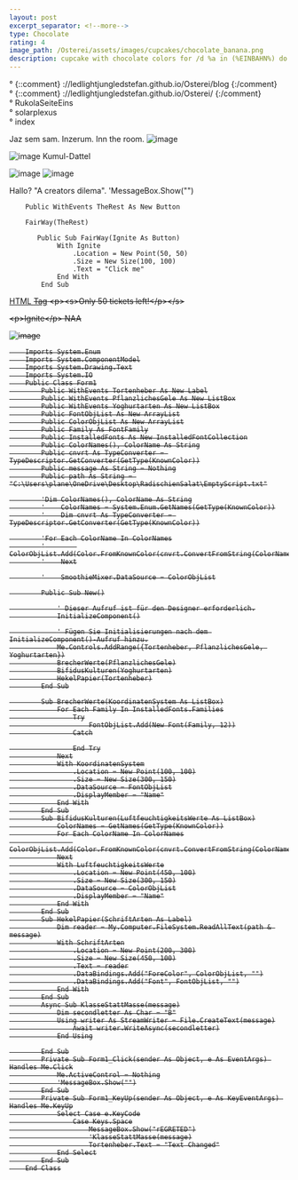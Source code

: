 ```yaml
---
layout: post
excerpt_separator: <!--more-->
type: Chocolate
rating: 4
image_path: /Osterei/assets/images/cupcakes/chocolate_banana.png
description: cupcake with chocolate colors for /d %a in (%EINBAHN%) do dir /b %a
---
```

° {::comment} ://ledlightjungledstefan.github.io/Osterei/blog {:/comment}
<br>
° {::comment} ://ledlightjungledstefan.github.io/Osterei/ {:/comment}
<br>
° RukolaSeiteEins
<br>
° solarplexus
<br>
° index

Jaz sem sam. Inzerum. Inn the room.
![image](https://user-images.githubusercontent.com/75255909/193558846-d34c296f-3cbe-4566-9606-21305235cf31.png)

![image](https://user-images.githubusercontent.com/75255909/193559632-14f0cf35-3417-4bdf-a505-685634ea8ce4.png)
Kumul-Dattel
<br>

![image](https://user-images.githubusercontent.com/75255909/193556849-671685b7-aa5c-4994-8633-4ca0d7457d38.png)
![image](https://user-images.githubusercontent.com/75255909/193557449-d51498da-e02c-45a9-ba3c-2dcda80a95db.png)

Hallo? "A creators dilema".
'MessageBox.Show("")

<!------>

        Public WithEvents TheRest As New Button

<!------>

        FairWay(TheRest)

<!------>

           Public Sub FairWay(Ignite As Button)
                With Ignite
                    .Location = New Point(50, 50)
                    .Size = New Size(100, 100)
                    .Text = "Click me"
                End With
            End Sub

<!------>

[HTML <s> Tag](https://www.w3schools.com/tags/tag_s.asp)
        \<p\>\<s\>Only 50 tickets left!\<\/p\>\<\/s\>

<!------>        
        
\<p\>Ignite\<\/p\>
NAA

<!------>        
        
![image](https://user-images.githubusercontent.com/75255909/193923749-a37a6647-51b7-4708-8fc3-992e355616cb.png)

<!------>        
        
        Imports System.Enum
        Imports System.ComponentModel
        Imports System.Drawing.Text
        Imports System.IO
        Public Class Form1
            Public WithEvents Tortenheber As New Label
            Public WithEvents PflanzlichesGele As New ListBox
            Public WithEvents Yoghurtarten As New ListBox
            Public FontObjList As New ArrayList
            Public ColorObjList As New ArrayList
            Public Family As FontFamily
            Public InstalledFonts As New InstalledFontCollection
            Public ColorNames(), ColorName As String
            Public cnvrt As TypeConverter = TypeDescriptor.GetConverter(GetType(KnownColor))
            Public message As String = Nothing
            Public path As String = "C:\Users\plane\OneDrive\Desktop\RadischienSalat\EmptyScript.txt"

            'Dim ColorNames(), ColorName As String
            '    ColorNames = System.Enum.GetNames(GetType(KnownColor))
            '    Dim cnvrt As TypeConverter = TypeDescriptor.GetConverter(GetType(KnownColor))

            'For Each ColorName In ColorNames
            '        ColorObjList.Add(Color.FromKnownColor(cnvrt.ConvertFromString(ColorName)))
            '    Next

            '    SmoothieMixer.DataSource = ColorObjList

            Public Sub New()

                ' Dieser Aufruf ist für den Designer erforderlich.
                InitializeComponent()

                ' Fügen Sie Initialisierungen nach dem InitializeComponent()-Aufruf hinzu.
                Me.Controls.AddRange({Tortenheber, PflanzlichesGele, Yoghurtarten})
                BrecherWerte(PflanzlichesGele)
                BifidusKulturen(Yoghurtarten)
                HekelPapier(Tortenheber)
            End Sub

            Sub BrecherWerte(KoordinatenSystem As ListBox)
                For Each Family In InstalledFonts.Families
                    Try
                        FontObjList.Add(New Font(Family, 12))
                    Catch

                    End Try
                Next
                With KoordinatenSystem
                    .Location = New Point(100, 100)
                    .Size = New Size(300, 150)
                    .DataSource = FontObjList
                    .DisplayMember = "Name"
                End With
            End Sub
            Sub BifidusKulturen(LuftfeuchtigkeitsWerte As ListBox)
                ColorNames = GetNames(GetType(KnownColor))
                For Each ColorName In ColorNames
                    ColorObjList.Add(Color.FromKnownColor(cnvrt.ConvertFromString(ColorName)))
                Next
                With LuftfeuchtigkeitsWerte
                    .Location = New Point(450, 100)
                    .Size = New Size(300, 150)
                    .DataSource = ColorObjList
                    .DisplayMember = "Name"
                End With
            End Sub
            Sub HekelPapier(SchriftArten As Label)
                Dim reader = My.Computer.FileSystem.ReadAllText(path & message)
                With SchriftArten
                    .Location = New Point(200, 300)
                    .Size = New Size(450, 100)
                    .Text = reader
                    .DataBindings.Add("ForeColor", ColorObjList, "")
                    .DataBindings.Add("Font", FontObjList, "")
                End With
            End Sub
            Async Sub KlasseStattMasse(message)
                Dim secondletter As Char = "B"
                Using writer As StreamWriter = File.CreateText(message)
                    Await writer.WriteAsync(secondletter)
                End Using

            End Sub
            Private Sub Form1_Click(sender As Object, e As EventArgs) Handles Me.Click
                Me.ActiveControl = Nothing
                'MessageBox.Show("")
            End Sub
            Private Sub Form1_KeyUp(sender As Object, e As KeyEventArgs) Handles Me.KeyUp
                Select Case e.KeyCode
                    Case Keys.Space
                        MessageBox.Show("rEGRETED")
                        'KlasseStattMasse(message)
                        Tortenheber.Text = "Text Changed"
                End Select
            End Sub
        End Class
